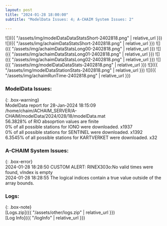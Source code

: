 ```yaml
---
layout: post
title: "2024-01-28 18:00:00"
subtitle: "ModelData Issues: 4; A-CHAIM System Issues: 2"

---
```


![]({{ "/assets/img/modelDataDataStatsShort-2402818.png" | relative_url }})
![]({{ "/assets/img/achaimDataStatsShort-2402818.png" | relative_url }})
![]({{ "/assets/img/achaimDataStatsLong00-2402818.png" | relative_url }})
![]({{ "/assets/img/achaimDataStatsLong01-2402818.png" | relative_url }})
![]({{ "/assets/img/achaimDataStatsLong02-2402818.png" | relative_url }})
![]({{ "/assets/img/modelDataDataStats-2402818.png" | relative_url }})
![]({{ "/assets/img/modelDataStationStats-2402818.png" | relative_url }})
![]({{ "/assets/img/achaimRunTime-2402818.png" | relative_url }})


### ModelData Issues:  
  
{: .box-warning}  
 ModelData report for 28-Jan-2024 18:15:09   
 /home/chaim/ACHAIM_SERVER/A-CHAIM/modelData/2024/028/18/modelData.mat   
 56.3828% of RIO absoprtion values are finite   
 0% of all possible stations for IONO were downloaded. x1937   
 0% of all possible stations for SENTINEL were downloaded. x1392   
 6.3545% of all possible stations for KARTVERKET were downloaded. x32   
  
### A-CHAIM System Issues:  
  
{: .box-error}  
2024-01-28 18:28:50 CUSTOM ALERT: RINEX303o:No valid times were found, vIndex is empty  
2024-01-28 18:28:55 The logical indices contain a true value outside of the array bounds.  

### Logs:  
  
{: .box-note}  
[Logs.zip]({{ "/assets/other/logs.zip" | relative_url }})  
[Log Info]({{ "/logInfo" | relative_url }})  
